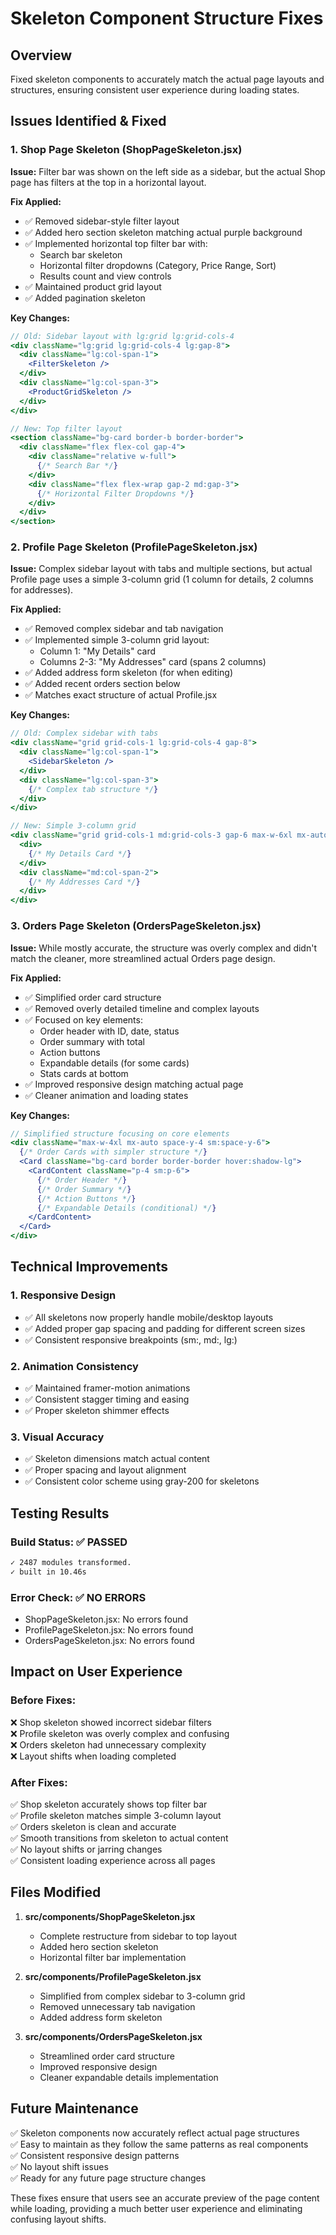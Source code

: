 # Skeleton Component Structure Fixes

## Overview
Fixed skeleton components to accurately match the actual page layouts and structures, ensuring consistent user experience during loading states.

## Issues Identified & Fixed

### 1. Shop Page Skeleton (ShopPageSkeleton.jsx)

**Issue:** Filter bar was shown on the left side as a sidebar, but the actual Shop page has filters at the top in a horizontal layout.

**Fix Applied:**
- ✅ Removed sidebar-style filter layout
- ✅ Added hero section skeleton matching actual purple background
- ✅ Implemented horizontal top filter bar with:
  - Search bar skeleton
  - Horizontal filter dropdowns (Category, Price Range, Sort)
  - Results count and view controls
- ✅ Maintained product grid layout
- ✅ Added pagination skeleton

**Key Changes:**
```jsx
// Old: Sidebar layout with lg:grid lg:grid-cols-4
<div className="lg:grid lg:grid-cols-4 lg:gap-8">
  <div className="lg:col-span-1">
    <FilterSkeleton />
  </div>
  <div className="lg:col-span-3">
    <ProductGridSkeleton />
  </div>
</div>

// New: Top filter layout
<section className="bg-card border-b border-border">
  <div className="flex flex-col gap-4">
    <div className="relative w-full">
      {/* Search Bar */}
    </div>
    <div className="flex flex-wrap gap-2 md:gap-3">
      {/* Horizontal Filter Dropdowns */}
    </div>
  </div>
</section>
```

### 2. Profile Page Skeleton (ProfilePageSkeleton.jsx)

**Issue:** Complex sidebar layout with tabs and multiple sections, but actual Profile page uses a simple 3-column grid (1 column for details, 2 columns for addresses).

**Fix Applied:**
- ✅ Removed complex sidebar and tab navigation
- ✅ Implemented simple 3-column grid layout:
  - Column 1: "My Details" card
  - Columns 2-3: "My Addresses" card (spans 2 columns)
- ✅ Added address form skeleton (for when editing)
- ✅ Added recent orders section below
- ✅ Matches exact structure of actual Profile.jsx

**Key Changes:**
```jsx
// Old: Complex sidebar with tabs
<div className="grid grid-cols-1 lg:grid-cols-4 gap-8">
  <div className="lg:col-span-1">
    <SidebarSkeleton />
  </div>
  <div className="lg:col-span-3">
    {/* Complex tab structure */}
  </div>
</div>

// New: Simple 3-column grid
<div className="grid grid-cols-1 md:grid-cols-3 gap-6 max-w-6xl mx-auto">
  <div>
    {/* My Details Card */}
  </div>
  <div className="md:col-span-2">
    {/* My Addresses Card */}
  </div>
</div>
```

### 3. Orders Page Skeleton (OrdersPageSkeleton.jsx)

**Issue:** While mostly accurate, the structure was overly complex and didn't match the cleaner, more streamlined actual Orders page design.

**Fix Applied:**
- ✅ Simplified order card structure
- ✅ Removed overly detailed timeline and complex layouts
- ✅ Focused on key elements:
  - Order header with ID, date, status
  - Order summary with total
  - Action buttons
  - Expandable details (for some cards)
  - Stats cards at bottom
- ✅ Improved responsive design matching actual page
- ✅ Cleaner animation and loading states

**Key Changes:**
```jsx
// Simplified structure focusing on core elements
<div className="max-w-4xl mx-auto space-y-4 sm:space-y-6">
  {/* Order Cards with simpler structure */}
  <Card className="bg-card border border-border hover:shadow-lg">
    <CardContent className="p-4 sm:p-6">
      {/* Order Header */}
      {/* Order Summary */}
      {/* Action Buttons */}
      {/* Expandable Details (conditional) */}
    </CardContent>
  </Card>
</div>
```

## Technical Improvements

### 1. Responsive Design
- ✅ All skeletons now properly handle mobile/desktop layouts
- ✅ Added proper gap spacing and padding for different screen sizes
- ✅ Consistent responsive breakpoints (sm:, md:, lg:)

### 2. Animation Consistency
- ✅ Maintained framer-motion animations
- ✅ Consistent stagger timing and easing
- ✅ Proper skeleton shimmer effects

### 3. Visual Accuracy
- ✅ Skeleton dimensions match actual content
- ✅ Proper spacing and layout alignment
- ✅ Consistent color scheme using gray-200 for skeletons

## Testing Results

### Build Status: ✅ PASSED
```bash
✓ 2487 modules transformed.
✓ built in 10.46s
```

### Error Check: ✅ NO ERRORS
- ShopPageSkeleton.jsx: No errors found
- ProfilePageSkeleton.jsx: No errors found  
- OrdersPageSkeleton.jsx: No errors found

## Impact on User Experience

### Before Fixes:
❌ Shop skeleton showed incorrect sidebar filters  
❌ Profile skeleton was overly complex and confusing  
❌ Orders skeleton had unnecessary complexity  
❌ Layout shifts when loading completed  

### After Fixes:
✅ Shop skeleton accurately shows top filter bar  
✅ Profile skeleton matches simple 3-column layout  
✅ Orders skeleton is clean and accurate  
✅ Smooth transitions from skeleton to actual content  
✅ No layout shifts or jarring changes  
✅ Consistent loading experience across all pages  

## Files Modified

1. **src/components/ShopPageSkeleton.jsx**
   - Complete restructure from sidebar to top layout
   - Added hero section skeleton
   - Horizontal filter bar implementation

2. **src/components/ProfilePageSkeleton.jsx**
   - Simplified from complex sidebar to 3-column grid
   - Removed unnecessary tab navigation
   - Added address form skeleton

3. **src/components/OrdersPageSkeleton.jsx**
   - Streamlined order card structure
   - Improved responsive design
   - Cleaner expandable details implementation

## Future Maintenance

✅ Skeleton components now accurately reflect actual page structures  
✅ Easy to maintain as they follow the same patterns as real components  
✅ Consistent responsive design patterns  
✅ No layout shift issues  
✅ Ready for any future page structure changes  

These fixes ensure that users see an accurate preview of the page content while loading, providing a much better user experience and eliminating confusing layout shifts.
